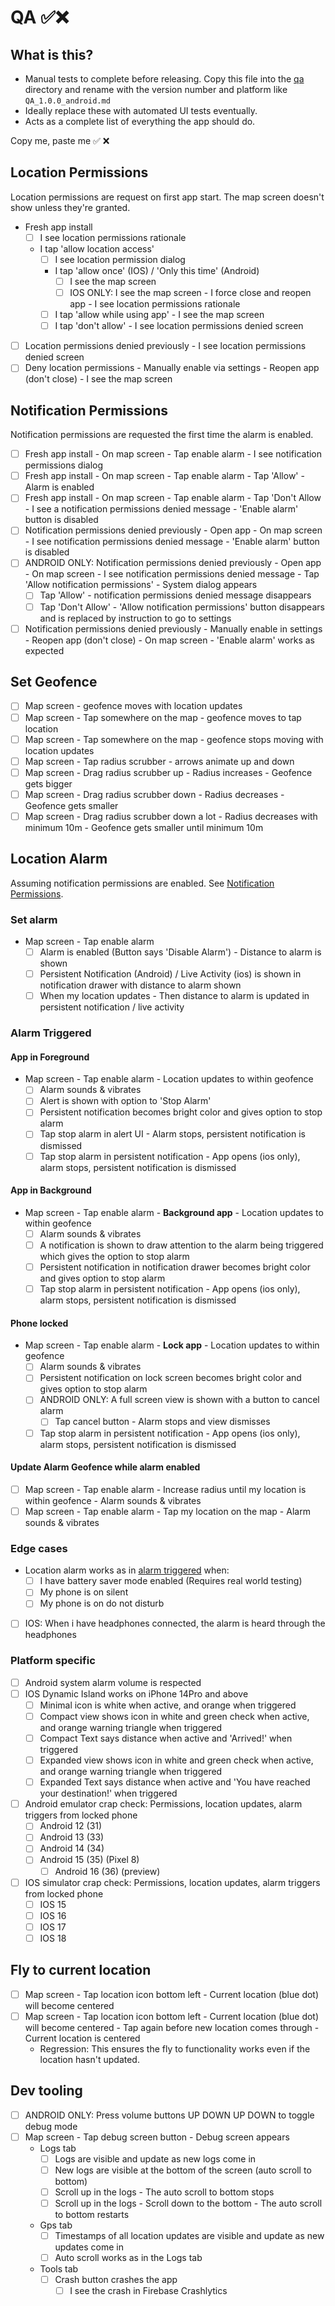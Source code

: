 # QA ✅❌

## What is this?

- Manual tests to complete before releasing. Copy this file into the [qa](./qa) directory and rename
  with the version number and platform like `QA_1.0.0_android.md`
- Ideally replace these with automated UI tests eventually.
- Acts as a complete list of everything the app should do.

Copy me, paste me ✅ ❌

## Location Permissions

Location permissions are request on first app start. The map screen doesn't show unless they're
granted.

- Fresh app install
    - [ ] I see location permissions rationale
    - I tap 'allow location access'
        - [ ] I see location permission dialog
        - I tap 'allow once' (IOS) / 'Only this time' (Android)
            - [ ] I see the map screen
            - [ ] IOS ONLY: I see the map screen - I force close and reopen app - I see location
              permissions rationale
        - [ ] I tap 'allow while using app' - I see the map screen
        - [ ] I tap 'don't allow' - I see location permissions denied screen
- [ ] Location permissions denied previously - I see location permissions denied screen
- [ ] Deny location permissions - Manually enable via settings - Reopen app (don't close) - I
  see the map screen

## Notification Permissions

Notification permissions are requested the first time the alarm is enabled.

- [ ] Fresh app install - On map screen - Tap enable alarm - I see notification permissions dialog
- [ ] Fresh app install - On map screen - Tap enable alarm - Tap 'Allow' - Alarm is enabled
- [ ] Fresh app install - On map screen - Tap enable alarm - Tap 'Don't Allow - I see a notification
  permissions denied message - 'Enable alarm' button is disabled
- [ ] Notification permissions denied previously - Open app - On map screen - I see notification
  permissions denied message - 'Enable alarm' button is disabled
- [ ] ANDROID ONLY: Notification permissions denied previously - Open app - On map screen - I see
  notification permissions denied message - Tap 'Allow notification permissions' - System dialog
  appears
    - [ ] Tap 'Allow' - notification permissions denied message disappears
  - [ ] Tap 'Don't Allow' - 'Allow notification permissions' button disappears and is replaced by
    instruction to go to settings
- [ ] Notification permissions denied previously - Manually enable in settings - Reopen app (don't
  close) - On map
  screen - 'Enable alarm' works as expected

## Set Geofence

- [ ] Map screen - geofence moves with location updates
- [ ] Map screen - Tap somewhere on the map - geofence moves to tap location
- [ ] Map screen - Tap somewhere on the map - geofence stops moving with location updates
- [ ] Map screen - Tap radius scrubber - arrows animate up and down
- [ ] Map screen - Drag radius scrubber up - Radius increases - Geofence gets bigger
- [ ] Map screen - Drag radius scrubber down - Radius decreases - Geofence gets smaller
- [ ] Map screen - Drag radius scrubber down a lot - Radius decreases with minimum 10m - Geofence
  gets smaller until minimum 10m

## Location Alarm

Assuming notification permissions are enabled.
See [Notification Permissions](#notification-permissions).

### Set alarm

- Map screen - Tap enable alarm
    - [ ] Alarm is enabled (Button says 'Disable Alarm') - Distance to alarm is shown
    - [ ] Persistent Notification (Android) / Live Activity (ios) is shown in notification drawer
      with distance to alarm shown
    - [ ] When my location updates - Then distance to alarm is updated in persistent notification /
      live activity

### Alarm Triggered

#### App in Foreground

- Map screen - Tap enable alarm - Location updates to within geofence
    - [ ] Alarm sounds & vibrates
    - [ ] Alert is shown with option to 'Stop Alarm'
    - [ ] Persistent notification becomes bright color and gives option to stop alarm
    - [ ] Tap stop alarm in alert UI - Alarm stops, persistent notification is dismissed
  - [ ] Tap stop alarm in persistent notification - App opens (ios only), alarm stops, persistent
      notification is dismissed

#### App in Background

- Map screen - Tap enable alarm - **Background app** - Location updates to within geofence
    - [ ] Alarm sounds & vibrates
    - [ ] A notification is shown to draw attention to the alarm being triggered which gives the
      option to stop alarm
    - [ ] Persistent notification in notification drawer becomes bright color and gives option to
      stop alarm
  - [ ] Tap stop alarm in persistent notification - App opens (ios only), alarm stops, persistent
      notification is dismissed

#### Phone locked

- Map screen - Tap enable alarm - **Lock app** - Location updates to within geofence
    - [ ] Alarm sounds & vibrates
    - [ ] Persistent notification on lock screen becomes bright color and gives option to stop alarm
  - [ ] ANDROID ONLY: A full screen view is shown with a button to cancel alarm
      - [ ] Tap cancel button - Alarm stops and view dismisses
  - [ ] Tap stop alarm in persistent notification - App opens (ios only), alarm stops, persistent
      notification is dismissed

#### Update Alarm Geofence while alarm enabled

- [ ] Map screen - Tap enable alarm - Increase radius until my location is within geofence - Alarm
  sounds & vibrates
- [ ] Map screen - Tap enable alarm - Tap my location on the map - Alarm sounds & vibrates

### Edge cases

- Location alarm works as in [alarm triggered](#alarm-triggered) when:
    - [ ] I have battery saver mode enabled (Requires real world testing)
    - [ ] My phone is on silent
    - [ ] My phone is on do not disturb
- [ ] IOS: When i have headphones connected, the alarm is heard through the headphones

### Platform specific

- [ ] Android system alarm volume is respected
- [ ] IOS Dynamic Island works on iPhone 14Pro and above
    - [ ] Minimal icon is white when active, and orange when triggered
    - [ ] Compact view shows icon in white and green check when active, and orange warning triangle
      when
      triggered
    - [ ] Compact Text says distance when active and 'Arrived!' when triggered
    - [ ] Expanded view shows icon in white and green check when active, and orange warning triangle
      when triggered
    - [ ] Expanded Text says distance when active and 'You have reached your destination!' when
      triggered
- [ ] Android emulator crap check:
  Permissions, location updates, alarm triggers from locked phone
    - [ ] Android 12 (31)
    - [ ] Android 13 (33)
    - [ ] Android 14 (34)
  - [ ] Android 15 (35) (Pixel 8)
    - [ ] Android 16 (36) (preview)
- [ ] IOS simulator crap check:
  Permissions, location updates, alarm triggers from locked phone
    - [ ] IOS 15
    - [ ] IOS 16
    - [ ] IOS 17
    - [ ] IOS 18

## Fly to current location

- [ ] Map screen - Tap location icon bottom left - Current location (blue dot) will become centered
- [ ] Map screen - Tap location icon bottom left - Current location (blue dot) will become
  centered - Tap again before new location comes through - Current location is centered
    - Regression: This ensures the fly to functionality works even if the location hasn't updated.

## Dev tooling

- [ ] ANDROID ONLY: Press volume buttons UP DOWN UP DOWN to toggle debug mode
- [ ] Map screen - Tap debug screen button - Debug screen appears
    - Logs tab
        - [ ] Logs are visible and update as new logs come in
        - [ ] New logs are visible at the bottom of the screen (auto scroll to bottom)
        - [ ] Scroll up in the logs - The auto scroll to bottom stops
        - [ ] Scroll up in the logs - Scroll down to the bottom - The auto scroll to bottom restarts
    - Gps tab
        - [ ] Timestamps of all location updates are visible and update as new updates come in
        - [ ] Auto scroll works as in the Logs tab
    - Tools tab
        - [ ] Crash button crashes the app
            - [ ] I see the crash in Firebase Crashlytics